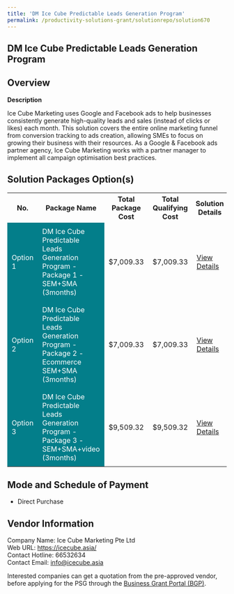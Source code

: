 ```yaml
---
title: 'DM Ice Cube Predictable Leads Generation Program'
permalink: /productivity-solutions-grant/solutionrepo/solution670
---
```


## DM Ice Cube Predictable Leads Generation Program

## Overview

**Description**

Ice Cube Marketing uses Google and Facebook ads to help businesses consistently generate high-quality leads and sales (instead of clicks or likes) each month. This solution covers the entire online marketing funnel from conversion tracking to ads creation, allowing SMEs to focus on growing their business with their resources. As a Google & Facebook ads partner agency, Ice Cube Marketing works with a partner manager to implement all campaign optimisation best practices.

## Solution Packages Option(s)

<table>
<tr>
<th><b>No.</b></th>
<th><b>Package Name</b></th>
<th><b>Total Package Cost</b></th>
<th><b>Total Qualifying Cost</b></th>
<th><b>Solution Details</b></th>
</tr>
<tr>
<td style='padding: 10px; background-color: #037E8A; color: #FFFFFF;'>Option 1</td>
<td style='padding: 10px; background-color: #037E8A; color: #FFFFFF;'>DM Ice Cube Predictable Leads Generation Program - Package 1 - SEM+SMA (3months)</td>
<td style='padding: 10px;'>$7,009.33</td>
<td style='padding: 10px;'>$7,009.33</td>
<td style='padding: 10px;'><a href='/images/psg/Desensitised_Ice_Cube_Annex_3_CR_wef_24Nov22_Part_1' target='_blank'>View Details</a></td>
</tr>
<tr>
<td style='padding: 10px; background-color: #037E8A; color: #FFFFFF;'>Option 2</td>
<td style='padding: 10px; background-color: #037E8A; color: #FFFFFF;'>DM Ice Cube Predictable Leads Generation Program - Package 2 - Ecommerce SEM+SMA (3months)</td>
<td style='padding: 10px;'>$7,009.33</td>
<td style='padding: 10px;'>$7,009.33</td>
<td style='padding: 10px;'><a href='/images/psg/IceCube_Desensitised_Annex_3_Part_2.pdf' target='_blank'>View Details</a></td>
</tr>
<tr>
<td style='padding: 10px; background-color: #037E8A; color: #FFFFFF;'>Option 3</td>
<td style='padding: 10px; background-color: #037E8A; color: #FFFFFF;'>DM Ice Cube Predictable Leads Generation Program - Package 3 - SEM+SMA+video (3months)</td>
<td style='padding: 10px;'>$9,509.32</td>
<td style='padding: 10px;'>$9,509.32</td>
<td style='padding: 10px;'><a href='/images/psg/IceCube_Desensitised_Annex_3_Part_3.pdf' target='_blank'>View Details</a></td>
</tr>
</table>

## Mode and Schedule of Payment

 - Direct Purchase

## Vendor Information

 Company Name: Ice Cube Marketing Pte Ltd<br>Web URL: https://icecube.asia/<br>Contact Hotline: 66532634<br>Contact Email: info@icecube.asia

Interested companies can get a quotation from the pre-approved vendor, before applying for the PSG through the <a href='https://www.businessgrants.gov.sg/' target='_blank' rel='noopener'>Business Grant Portal (BGP)</a>.

<script src="/jquery/resize-tables.js"></script>
